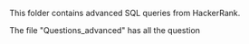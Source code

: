This folder contains advanced SQL queries from HackerRank.

The file "Questions_advanced" has all the question
